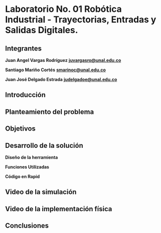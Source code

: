 # Laboratorio No. 01 Robótica Industrial - Trayectorias, Entradas y Salidas Digitales.

## Integrantes

**Juan Angel Vargas Rodríguez**
**juvargasro@unal.edu.co**


**Santiago Mariño Cortés**
**smarinoc@unal.edu.co**

**Juan José Delgado Estrada**
**judelgadoe@unal.edu.co**

## Introducción

## Planteamiento del problema

## Objetivos

## Desarrollo de la solución

**Diseño de la herramienta**

**Funciones Utilizadas**

**Código en Rapid**

## Video de la simulación

## Video de la implementación física

## Conclusiones



